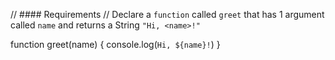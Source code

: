 // #### Requirements
// Declare a `function` called `greet` that has 1 argument called `name` and returns a String `"Hi, <name>!"`

function greet(name) {
  console.log(`Hi, ${name}!`)
  }
